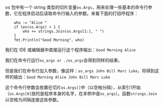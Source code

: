 os 包中有一个 string 类型的切片变量`os.Args`，用来处理一些基本的命令行参数，它在程序启动后读取命令行输入的参数。来看下面的打招呼程序：

```
    who := "Alice "
    if len(os.Args) > 1 {
        who += strings.Join(os.Args[1:], " ")
    }
    fmt.Println("Good Morning", who)
```

我们在 IDE 或编辑器中直接运行这个程序输出：`Good Morning Alice`

我们在命令行运行`os_args or ./os_args`会得到同样的结果。

但是我们在命令行加入参数，像这样：`os_args John Bill Marc Luke`，将得到这样的输出：`Good Morning Alice John Bill Marc Luke`

这个命令行参数会放置在切片`os.Args[]`中（以空格分隔），从索引1开始（`os.Args[0]`放的是程序本身的名字，在本例中是`os_args`）。函数`strings.Join`以空格为间隔连接这些参数。

